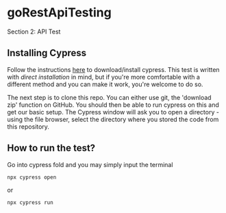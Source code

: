 # goRestApiTesting

Section 2: API Test

## Installing Cypress
Follow the instructions [here](https://docs.cypress.io/guides/getting-started/installing-cypress#Direct-download) to download/install cypress. This test is written with _direct installation_ in mind, but if you're more comfortable with a different method and you can make it work, you're welcome to do so.

The next step is to clone this repo. You can either use git, the 'download zip' function on GitHub. You should then be able to run cypress on this and get our basic setup. The Cypress window will ask you to open a directory - using the file browser, select the directory where you stored the code from this repository.

## How to run the test?
Go into cypress fold and you may simply input the terminal 
```
npx cypress open
```
or
```
npx cypress run
